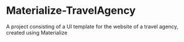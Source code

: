 # Materialize-TravelAgency
A project consisting of a UI template for the website of a travel agency, created using Materialize
